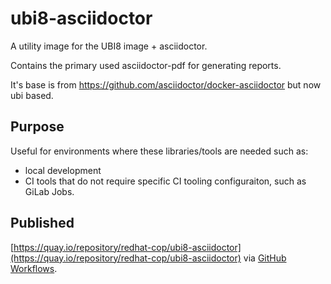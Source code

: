 # ubi8-asciidoctor

A utility image for the UBI8 image + asciidoctor. 

Contains the primary used asciidoctor-pdf for generating reports.

It's base is from https://github.com/asciidoctor/docker-asciidoctor but now ubi based.

## Purpose

Useful for environments where these libraries/tools are needed such as:
* local development
* CI tools that do not require specific CI tooling configuraiton, such as GiLab Jobs.

## Published

[https://quay.io/repository/redhat-cop/ubi8-asciidoctor](https://quay.io/repository/redhat-cop/ubi8-asciidoctor) via [GitHub Workflows](../../.github/workflows/ubi8-asciidoctor-publish.yaml).
